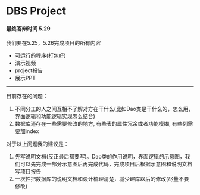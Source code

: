 # DBS Project

#### 最终答辩时间 5.29

我们要在5.25，5.26完成项目的所有内容

* 可运行的程序(打包好)
* 演示视频
* project报告
* 展示PPT

---

目前存在的问题：

1. 不同分工的人之间互相不了解对方在干什么(比如Dao类是干什么的，怎么用，界面逻辑和功能逻辑实现怎么结合)
2. 数据库还存在一些需要修改的地方, 有些表的属性冗余或者功能模糊, 有些列需要加index

对于以上问题我的建议是：

1. 先写说明文档(反正最后都要写)。Dao类的作用说明，界面逻辑的示意图，我们可以先完成一部分示意图后再完成代码，完成项目后根据示意图和说明文档写项目报告
2. 一次性把数据库的说明文档和设计梳理清楚，减少建库以后的修改(尽量不要修改)